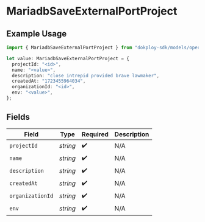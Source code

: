 # MariadbSaveExternalPortProject

## Example Usage

```typescript
import { MariadbSaveExternalPortProject } from "dokploy-sdk/models/operations";

let value: MariadbSaveExternalPortProject = {
  projectId: "<id>",
  name: "<value>",
  description: "close intrepid provided brave lawmaker",
  createdAt: "1723455964034",
  organizationId: "<id>",
  env: "<value>",
};
```

## Fields

| Field              | Type               | Required           | Description        |
| ------------------ | ------------------ | ------------------ | ------------------ |
| `projectId`        | *string*           | :heavy_check_mark: | N/A                |
| `name`             | *string*           | :heavy_check_mark: | N/A                |
| `description`      | *string*           | :heavy_check_mark: | N/A                |
| `createdAt`        | *string*           | :heavy_check_mark: | N/A                |
| `organizationId`   | *string*           | :heavy_check_mark: | N/A                |
| `env`              | *string*           | :heavy_check_mark: | N/A                |